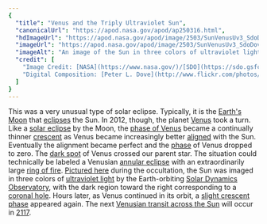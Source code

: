 ```yaml
---
{
  "title": "Venus and the Triply Ultraviolet Sun",
  "canonicalUrl": "https://apod.nasa.gov/apod/ap250316.html",
  "hdImageUrl": "https://apod.nasa.gov/apod/image/2503/SunVenusUv3_SdoDove_960.jpg",
  "imageUrl": "https://apod.nasa.gov/apod/image/2503/SunVenusUv3_SdoDove_960.jpg",
  "imageAlt": "An image of the Sun in three colors of ultraviolet light showing the transit circle of Venus and a deep coronal hole in dark blue. Please see the explanation for more detailed information.",
  "credit": [
    "Image Credit: [NASA](https://www.nasa.gov/)/[SDO](https://sdo.gsfc.nasa.gov/) & the AIA, EVE, and HMI teams",
    "Digital Composition: [Peter L. Dove](http://www.flickr.com/photos/pldove/)"
  ]
}
---
```


This was a very unusual type of solar eclipse. Typically, it is the [Earth's Moon](http://en.wikipedia.org/wiki/Moon) that [eclipses](http://xjubier.free.fr/en/site_pages/SolarEclipsesGoogleMaps.html) the Sun. In 2012, though, the planet [Venus](https://solarsystem.nasa.gov/planets/venus/in-depth/) took a turn. Like a [solar eclipse](https://apod.nasa.gov/apod/ap121117.html) by the Moon, the [phase of Venus](https://apod.nasa.gov/apod/ap240108.html) became a continually thinner [crescent](https://apod.nasa.gov/apod/ap210725.html) as Venus became increasingly better [aligned](https://www.lifewithcats.tv/wp-content/uploads/2015/02/yhkjnmkjhgfdge.jpg) with the Sun. Eventually the alignment became perfect and the [phase](https://science.nasa.gov/moon/moon-phases/) of Venus dropped to zero. The [dark spot](https://apod.nasa.gov/apod/ap120611.html) of Venus crossed our parent star. The situation could technically be labeled a Venusian [annular eclipse](https://www.nasa.gov/audience/forstudents/5-8/features/nasa-knows/what-is-an-eclipse-58) with an extraordinarily large [ring of fire](https://apod.nasa.gov/apod/ap200615.html). [Pictured here](http://www.flickr.com/photos/pldove/7344307970/in/photostream/) during the occultation, the Sun was imaged in three colors of [ultraviolet light](https://science.nasa.gov/ems/10_ultravioletwaves) by the Earth-orbiting [Solar Dynamics Observatory](https://sdo.gsfc.nasa.gov/), with the dark region toward the right corresponding to a [coronal hole](https://apod.nasa.gov/apod/ap100828.html). Hours later, as Venus continued in its orbit, a [slight crescent phase](https://apod.nasa.gov/apod/ap130814.html) appeared again. The next [Venusian transit across the Sun](https://en.wikipedia.org/wiki/Transit_of_Venus#Past_and_future_transits) will occur in [2117](https://en.wikipedia.org/wiki/22nd_century#Transits_and_occultations).
